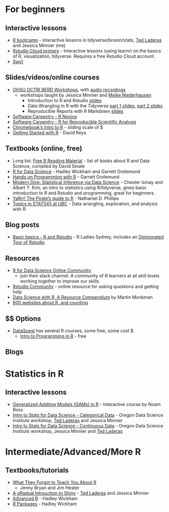 <!-- The .md file is generated from a .Rmd file, please edit the .Rmd file! -->

# For beginners

## Interactive lessons

  - [R bootcamp](https://t.co/GEXiDgm5nG) - interactive lessons in
    tidyverse/broom/stats, [Ted Laderas](https://laderast.github.io/)
    and Jessica Minnier (me)
  - [Rstudio Cloud primers](https://t.co/FQMcHOpb42) - Interactive
    lessons (using learnr) on the basics of R, visualization, tidyverse.
    Requires a free Rstudio Cloud account.
  - [Swirl](https://swirlstats.com/)

## Slides/videos/online courses

  - [OHSU OCTRI BERD
    Workshops](https://github.com/jminnier/berd_r_courses), with [audio
    recordings](https://echo360.org/section/aefe4e1c-c635-4a3b-bf99-ce6439184f5f/public)
    - workshops taught by Jessica Minnier and [Meike
    Niederhausen](https://github.com/Niederhausen)
      - Introduction to R and Rstudio
        [slides](https://jminnier-berd-r-courses.netlify.com/01-getting-started/01_getting_started_slides.html)
      - Data Wrangling in R with the Tidyverse [part 1
        slides](https://jminnier-berd-r-courses.netlify.com/02-data-wrangling-tidyverse/02_data_wrangling_slides_part1.html),
        [part 2
        slides](https://jminnier-berd-r-courses.netlify.com/02-data-wrangling-tidyverse/02_data_wrangling_slides_part2.html#1)
      - Reproducible Reports with R Markdown
        [slides](https://jminnier-berd-r-courses.netlify.com/03-rmarkdown/03_rmarkdown_slides.html)
  - [Software Carpentry - R
    Novice](https://swcarpentry.github.io/r-novice-inflammation/)
  - [Software Carpentry - R for Reproducible Scientific
    Analysis](https://swcarpentry.github.io/r-novice-gapminder/)
  - [Chromebook’s Intro to
    R](https://leanpub.com/universities/courses/jhu/cbds-intro-r) -
    sliding scale of $
  - [Getting Started with
    R](https://rfortherestofus.com/courses/getting-started/) - David
    Keys

## Textbooks (online, free)

  - Long list: [Free R Reading
    Material](https://committedtotape.shinyapps.io/freeR/) - list of
    books about R and Data Science, compiled by David Smale
  - [R for Data Science](https://r4ds.had.co.nz/) - Hadley Wickham and
    Garrett Grolemond
  - [Hands on Programming with
    R](https://rstudio-education.github.io/hopr/index.html) - Garrett
    Grolemund
  - [Modern Dive: Statistical Inference via Data
    Science](https://moderndive.com/) - Chester Ismay and Albert Y. Kim;
    an intro to statistics using R/tidyverse, gives basic introduction
    to R and Rstudio and programming, great for beginners.
  - [YaRrr\! The Pirate’s guide to
    R](https://bookdown.org/ndphillips/YaRrr/) - Nathaniel D. Phillips
  - [Topics in STAT545 at UBC](https://stat545.com/topics.html) - Data
    wrangling, exploration, and analysis with R

## Blog posts

  - [Basic basics - R and
    Rstudio](http://rladiessydney.org/post/2018/11/05/basicbasics/) - R
    Ladies Sydney, includes an [Opinionated Tour of
    Rstudio](http://rladiessydney.org/post/2018/11/05/basicbasics-1/)

## Resources

  - [R for Data Science Online Community](https://www.rfordatasci.com/)
    - join their slack channel. A community of R learners at all skill
    levels working together to improve our skills.
  - [Rstudio Community](https://community.rstudio.com/) - online
    resource for asking questions and getting help
  - [Data Science with R, A Resource
    Compendium](https://bookdown.org/martin_monkman/DataScienceResources_book/)
    by Martin Monkman
  - [600 websites about R, and
    counting](https://www.datasciencecentral.com/profiles/blogs/600-websites-about-r)

## $$ Options

  - [DataQuest](https://www.dataquest.io/directory/) has several R
    courses, some free, some cost $
      - [Intro to Programming in
        R](https://www.dataquest.io/course/intro-to-r/) - free

## Blogs

# Statistics in R

## Interactive lessons

  - [Generalized Additive Models (GAMs) in
    R](https://noamross.github.io/gams-in-r-course/) - Interactive
    course by Noam Ross
  - [Intro to Stats for Data Science - Categorical
    Data](https://minnier.shinyapps.io/ODSI_categoricalData/) - Oregon
    Data Science Institute workshop, [Ted
    Laderas](https://laderast.github.io/) and Jessica Minnier
  - [Intro to Stats for Data Science - Continuous
    Data](https://minnier.shinyapps.io/ODSI_continuousData/) - Oregon
    Data Science Institute workshop, Jessica Minnier and [Ted
    Laderas](https://laderast.github.io/)

# Intermediate/Advanced/More R

## Textbooks/tutorials

  - [What They Forgot to Teach You About R](https://whattheyforgot.org/)
    - Jenny Bryan and Jim Hester
  - [A gRadual Introuction to
    Shiny](https://laderast.github.io/gradual_shiny/) - [Ted
    Laderas](https://laderast.github.io/) and Jessica Minnier
  - [Advanced R](https://adv-r.hadley.nz/) - Hadley Wickham
  - [R Packages](http://r-pkgs.had.co.nz/) - Hadley Wickham
